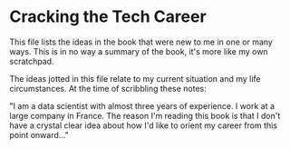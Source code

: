 # Cracking the Tech Career

This file lists the ideas in the book that were new to me in one or many ways. This is in no way a summary of the book, it's more like my own scratchpad.

The ideas jotted in this file relate to my current situation and my life circumstances. At the time of scribbling these notes: 

"I am a data scientist with almost three years of experience. I work at a large company in France. The reason I'm reading this book is that I don't have a crystal clear idea about how I'd like to orient my career from this point onward..."